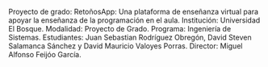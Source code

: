 Proyecto de grado: RetoñosApp: Una plataforma de enseñanza virtual para apoyar la enseñanza de la programación en el aula.
Institución: Universidad El Bosque.
Modalidad: Proyecto de Grado.
Programa: Ingeniería de Sistemas.
Estudiantes: Juan Sebastian Rodríguez Obregón, David Steven Salamanca Sánchez y David Mauricio Valoyes Porras.
Director: Miguel Alfonso Feijóo García.

